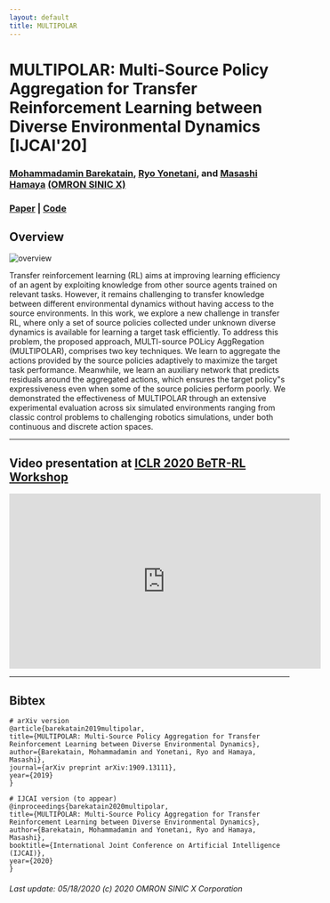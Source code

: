 ```yaml
---
layout: default
title: MULTIPOLAR
---
```


# MULTIPOLAR: Multi-Source Policy Aggregation for Transfer Reinforcement Learning between Diverse Environmental Dynamics [IJCAI'20]

### [Mohammadamin Barekatain](http://barekatain.me/), [Ryo Yonetani](https://yonetaniryo.github.io/), and [Masashi Hamaya](https://sites.google.com/view/masashihamaya/home) [(OMRON SINIC X)](https://www.omron.com/sinicx/)

### [Paper](https://arxiv.org/abs/1909.13111) \| [Code](https://github.com/Mohammadamin-Barekatain/multipolar)

## Overview
![overview](images/overview.png)

Transfer reinforcement learning (RL) aims at improving learning efficiency of an agent by exploiting knowledge from other source agents trained on relevant tasks. However, it remains challenging to transfer knowledge between different environmental dynamics without having access to the source environments. In this work, we explore a new challenge in transfer RL, where only a set of source policies collected under unknown diverse dynamics is available for learning a target task efficiently. To address this problem, the proposed approach, MULTI-source POLicy AggRegation (MULTIPOLAR), comprises two key techniques. We learn to aggregate the actions provided by the source policies adaptively to maximize the target task performance. Meanwhile, we learn an auxiliary network that predicts residuals around the aggregated actions, which ensures the target policy"s expressiveness even when some of the source policies perform poorly. We demonstrated the effectiveness of MULTIPOLAR through an extensive experimental evaluation across six simulated environments ranging from classic control problems to challenging robotics simulations, under both continuous and discrete action spaces.


---

## Video presentation at [ICLR 2020 BeTR-RL Workshop](http://www.betr-rl.ml/2020/abs/8/)

<div align="center"><iframe width="560" height="315" src="https://www.youtube.com/embed/JE5aeTqwo6o" frameborder="0" allow="accelerometer; autoplay; encrypted-media; gyroscope; picture-in-picture" allowfullscreen></iframe></div>

---

## Bibtex

```
# arXiv version
@article{barekatain2019multipolar,
title={MULTIPOLAR: Multi-Source Policy Aggregation for Transfer Reinforcement Learning between Diverse Environmental Dynamics},
author={Barekatain, Mohammadamin and Yonetani, Ryo and Hamaya, Masashi},
journal={arXiv preprint arXiv:1909.13111},
year={2019}
}

# IJCAI version (to appear)
@inproceedings{barekatain2020multipolar,
title={MULTIPOLAR: Multi-Source Policy Aggregation for Transfer Reinforcement Learning between Diverse Environmental Dynamics},
author={Barekatain, Mohammadamin and Yonetani, Ryo and Hamaya, Masashi},
booktitle={International Joint Conference on Artificial Intelligence (IJCAI)},
year={2020}
}
```

###### Last update: 05/18/2020 (c) 2020 OMRON SINIC X Corporation
